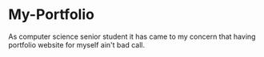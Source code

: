 # My-Portfolio
As computer science senior student it has came to my concern that having portfolio website for myself ain't bad call.

